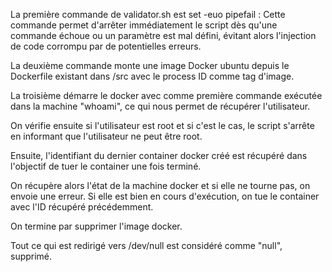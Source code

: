 La première commande de validator.sh est set -euo pipefail : Cette commande permet d'arrêter immédiatement le script dès qu'une commande échoue ou un paramètre est mal défini, évitant alors l'injection de code corrompu par de potentielles erreurs.

La deuxième commande monte une image Docker ubuntu depuis le Dockerfile existant dans /src avec le process ID comme tag d'image.

La troisième démarre le docker avec comme première commande exécutée dans la machine "whoami", ce qui nous permet de récupérer l'utilisateur.

On vérifie ensuite si l'utilisateur est root et si c'est le cas, le script s'arrête en informant que l'utilisateur ne peut être root.

Ensuite, l'identifiant du dernier container docker créé est récupéré dans l'objectif de tuer le container une fois terminé.

On récupère alors l'état de la machine docker et si elle ne tourne pas, on envoie une erreur. Si elle est bien en cours d'exécution, on tue le container avec l'ID récupéré précédemment.

On termine par supprimer l'image docker.

Tout ce qui est redirigé vers /dev/null est considéré comme "null", supprimé.